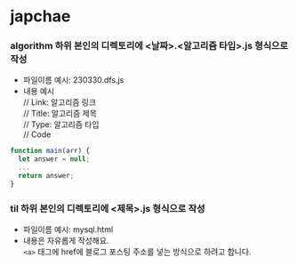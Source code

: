 # japchae

### **algorithm** 하위 본인의 디렉토리에 <날짜>.<알고리즘 타입>.js 형식으로 작성

- 파일이름 예시: 230330.dfs.js
- 내용 예시  
  // Link: 알고리즘 링크  
  // Title: 알고리즘 제목  
  // Type: 알고리즘 타입  
  // Code

```javascript
function main(arr) {
  let answer = null;
  ...
  return answer;
}
```

### **til** 하위 본인의 디렉토리에 <제목>.js 형식으로 작성

- 파일이름 예시: mysql.html
- 내용은 자유롭게 작성해요.  
  `<a>` 태그에 href에 블로그 포스팅 주소를 넣는 방식으로 하려고 합니다.
